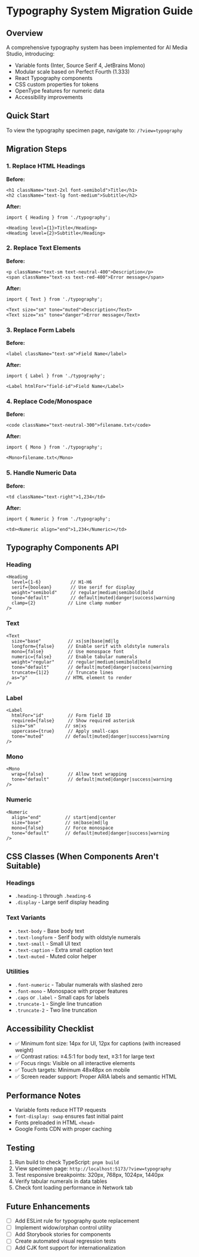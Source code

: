 # Typography System Migration Guide

## Overview

A comprehensive typography system has been implemented for AI Media Studio, introducing:
- Variable fonts (Inter, Source Serif 4, JetBrains Mono)
- Modular scale based on Perfect Fourth (1.333)
- React Typography components
- CSS custom properties for tokens
- OpenType features for numeric data
- Accessibility improvements

## Quick Start

To view the typography specimen page, navigate to: `/?view=typography`

## Migration Steps

### 1. Replace HTML Headings

**Before:**
```tsx
<h1 className="text-2xl font-semibold">Title</h1>
<h2 className="text-lg font-medium">Subtitle</h2>
```

**After:**
```tsx
import { Heading } from './typography';

<Heading level={1}>Title</Heading>
<Heading level={2}>Subtitle</Heading>
```

### 2. Replace Text Elements

**Before:**
```tsx
<p className="text-sm text-neutral-400">Description</p>
<span className="text-xs text-red-400">Error message</span>
```

**After:**
```tsx
import { Text } from './typography';

<Text size="sm" tone="muted">Description</Text>
<Text size="xs" tone="danger">Error message</Text>
```

### 3. Replace Form Labels

**Before:**
```tsx
<label className="text-sm">Field Name</label>
```

**After:**
```tsx
import { Label } from './typography';

<Label htmlFor="field-id">Field Name</Label>
```

### 4. Replace Code/Monospace

**Before:**
```tsx
<code className="text-neutral-300">filename.txt</code>
```

**After:**
```tsx
import { Mono } from './typography';

<Mono>filename.txt</Mono>
```

### 5. Handle Numeric Data

**Before:**
```tsx
<td className="text-right">1,234</td>
```

**After:**
```tsx
import { Numeric } from './typography';

<td><Numeric align="end">1,234</Numeric></td>
```

## Typography Components API

### Heading
```tsx
<Heading 
  level={1-6}           // H1-H6 
  serif={boolean}       // Use serif for display
  weight="semibold"     // regular|medium|semibold|bold
  tone="default"        // default|muted|danger|success|warning
  clamp={2}            // Line clamp number
/>
```

### Text
```tsx
<Text
  size="base"          // xs|sm|base|md|lg
  longform={false}     // Enable serif with oldstyle numerals
  mono={false}         // Use monospace font
  numeric={false}      // Enable tabular numerals
  weight="regular"     // regular|medium|semibold|bold
  tone="default"       // default|muted|danger|success|warning
  truncate={1|2}       // Truncate lines
  as="p"              // HTML element to render
/>
```

### Label
```tsx
<Label
  htmlFor="id"         // Form field ID
  required={false}     // Show required asterisk
  size="sm"           // sm|xs
  uppercase={true}     // Apply small-caps
  tone="muted"        // default|muted|danger|success|warning
/>
```

### Mono
```tsx
<Mono
  wrap={false}         // Allow text wrapping
  tone="default"       // default|muted|danger|success|warning
/>
```

### Numeric
```tsx
<Numeric
  align="end"         // start|end|center
  size="base"         // sm|base|md|lg
  mono={false}        // Force monospace
  tone="default"      // default|muted|danger|success|warning
/>
```

## CSS Classes (When Components Aren't Suitable)

### Headings
- `.heading-1` through `.heading-6`
- `.display` - Large serif display heading

### Text Variants
- `.text-body` - Base body text
- `.text-longform` - Serif body with oldstyle numerals
- `.text-small` - Small UI text
- `.text-caption` - Extra small caption text
- `.text-muted` - Muted color helper

### Utilities
- `.font-numeric` - Tabular numerals with slashed zero
- `.font-mono` - Monospace with proper features
- `.caps` or `.label` - Small caps for labels
- `.truncate-1` - Single line truncation
- `.truncate-2` - Two line truncation

## Accessibility Checklist

- ✅ Minimum font size: 14px for UI, 12px for captions (with increased weight)
- ✅ Contrast ratios: ≥4.5:1 for body text, ≥3:1 for large text
- ✅ Focus rings: Visible on all interactive elements
- ✅ Touch targets: Minimum 48x48px on mobile
- ✅ Screen reader support: Proper ARIA labels and semantic HTML

## Performance Notes

- Variable fonts reduce HTTP requests
- `font-display: swap` ensures fast initial paint
- Fonts preloaded in HTML `<head>`
- Google Fonts CDN with proper caching

## Testing

1. Run build to check TypeScript: `pnpm build`
2. View specimen page: `http://localhost:5173/?view=typography`
3. Test responsive breakpoints: 320px, 768px, 1024px, 1440px
4. Verify tabular numerals in data tables
5. Check font loading performance in Network tab

## Future Enhancements

- [ ] Add ESLint rule for typography quote replacement
- [ ] Implement widow/orphan control utility
- [ ] Add Storybook stories for components
- [ ] Create automated visual regression tests
- [ ] Add CJK font support for internationalization